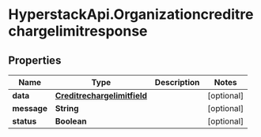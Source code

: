 # HyperstackApi.Organizationcreditrechargelimitresponse

## Properties

Name | Type | Description | Notes
------------ | ------------- | ------------- | -------------
**data** | [**Creditrechargelimitfield**](Creditrechargelimitfield.md) |  | [optional] 
**message** | **String** |  | [optional] 
**status** | **Boolean** |  | [optional] 


